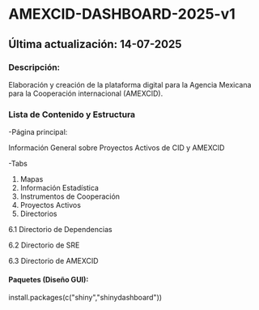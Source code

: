 # AMEXCID-DASHBOARD-2025-v1
## Última actualización: 14-07-2025

### Descripción: 
Elaboración y creación de la plataforma digital para la Agencia Mexicana para la Cooperación internacional (AMEXCID).

### Lista de Contenido y Estructura

-Página principal:

Información General sobre Proyectos Activos de CID y AMEXCID

-Tabs

1. Mapas
2. Información Estadística
3. Instrumentos de Cooperación
4. Proyectos Activos
6. Directorios
   
  6.1 Directorio de Dependencias
  
  6.2 Directorio de SRE
  
  6.3 Directorio de AMEXCID
  
#### Paquetes (Diseño GUI):
install.packages(c("shiny","shinydashboard"))
